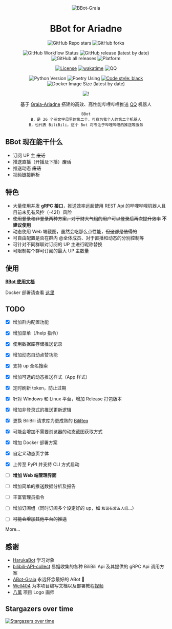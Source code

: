 <div align="center">

![BBot-Graia](https://socialify.git.ci/djkcyl/BBot-Graia/image?description=1&font=Inter&logo=https%3A%2F%2Fgithub.com%2Fdjkcyl%2FBBot%2Fblob%2Fmaster%2Flogo.png%3Fraw%3Dtrue&owner=1&pattern=Circuit%20Board&theme=Dark)
  
# BBot for Ariadne
![GitHub Repo stars](https://img.shields.io/github/stars/djkcyl/BBot-Graia?style=social)
![GitHub forks](https://img.shields.io/github/forks/djkcyl/BBot-Graia?style=social)

![GitHub Workflow Status](https://img.shields.io/github/actions/workflow/status/djkcyl/BBot-Graia/prerelease.yml?branch=web)
![GitHub release (latest by date)](https://img.shields.io/github/v/release/djkcyl/BBot-Graia?color=brightgreen)
![GitHub all releases](https://img.shields.io/github/downloads/djkcyl/BBot-Graia/total)
![Platform](https://img.shields.io/badge/platform-linux_%7C_windows-lightgrey)

[![License](https://img.shields.io/github/license/djkcyl/BBot-Graia)](https://github.com/djkcyl/BBot-Graia/blob/master/LICENSE)
[![wakatime](https://wakatime.com/badge/user/917ecbcb-b65c-4618-bb8d-9b2599e7a50f/project/a30b1fe9-dd2a-4539-b9fe-7ca124a2749e.svg)](https://wakatime.com/badge/user/917ecbcb-b65c-4618-bb8d-9b2599e7a50f/project/a30b1fe9-dd2a-4539-b9fe-7ca124a2749e)
![QQ](https://img.shields.io/badge/Tencent_QQ-2948531755-ff69b4)

![Python Version](https://img.shields.io/badge/python-3.9-blue)
![Poetry Using](https://img.shields.io/badge/poetry-using-blue)
[![Code style: black](https://img.shields.io/badge/code%20style-black-000000.svg)](https://github.com/psf/black)
![Docker Image Size (latest by date)](https://img.shields.io/docker/image-size/djkcyl/bbot)

![!](https://count.getloli.com/get/@BBot-Graia?theme=rule34)

基于 [Graia-Ariadne](../../../../GraiaProject/Ariadne) 搭建的高效、高性能哔哩哔哩推送 [QQ](../../../../project-mirai/mirai-api-http) 机器人

```text
BBot
B，是 26 个英文字母里的第二个，可意为我个人的第二个机器人
B，也代表 BiliBili，这个 Bot 将专注于哔哩哔哩的推送等服务
```

</div>

## BBot 现在能干什么

- 订阅 UP 主 ~~废话~~
- 推送直播（开播及下播）~~废话~~
- 推送动态 ~~废话~~
- 视频链接解析

## 特色

- 大量使用并发 **gRPC 接口**，推送效率远超使用 REST Api 的哔哩哔哩机器人且目前未见有风控（-421）风险
- ~~使用登录和非登录两种方案，对于财大气粗的用户可以登录后再次提升效率~~ **不建议使用**
- 动态使用 Web 端截图，虽然会吃那么点性能，~~但这都是值得的~~
- 可自由配置是否在群内 @全体成员、对于直播和动态的分别控制等
- 可针对不同群聊对订阅的 UP 主进行昵称替换
- 可限制每个群可订阅的最大 UP 主数量

## 使用

**[BBot 使用文档](https://github.com/djkcyl/BBot-Graia/wiki)**

Docker 部署请查看 [这里](https://github.com/djkcyl/BBot-Graia/wiki/Docker)

## TODO

- [x] 增加群内配置功能
- [x] 增加菜单（/help 指令）
- [x] 使用数据库存储推送记录
- [x] 增加动态自动点赞功能
- [x] 支持 up 全名搜索
- [x] 增加可选的动态推送样式（App 样式）
- [x] 定时刷新 token，防止过期
- [x] 针对 Windows 和 Linux 平台，增加 Release 打包版本
- [x] 增加非登录式的推送更新逻辑
- [x] 更换 BiliBili 请求库为更成熟的 [BiliReq](../../../../SK-415/bilireq)
- [x] 可能会增加不需要浏览器的动态截图获取方式
- [x] 增加 Docker 部署方案
- [x] 自定义动态页字体
- [x] 上传至 PyPI 并支持 CLI 方式启动
- [ ] **增加 Web 端管理界面**
- [ ] 增加简单的推送数据分析及报告
- [ ] 丰富管理员指令
- [ ] 增加订阅组（同时订阅多个设定好的 up，如 `和谐有爱五人组`...）
- [ ] ~~可能会增加其他平台的推送~~


More...

## 感谢

- [HarukaBot](../../../../SK-415/HarukaBot) 学习对象
- [bilibili-API-collect](../../../../SocialSisterYi/bilibili-API-collect) 易姐收集的各种 BiliBili Api 及其提供的 gRPC Api 调用方案
- [ABot-Graia](../../../../djkcyl/ABot-Graia) 永远怀念最好的 ABot 🙏
- [Well404](https://space.bilibili.com/33138220/) 为本项目编写文档以及部署教程[视频](https://www.bilibili.com/video/BV16B4y137sx)
- [八萬](https://space.bilibili.com/8027000) 项目 Logo 画师

## Stargazers over time

[![Stargazers over time](https://starchart.cc/djkcyl/BBot-Graia.svg)](https://starchart.cc/djkcyl/BBot-Graia)
